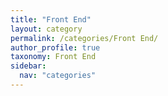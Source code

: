 ```yaml
---
title: "Front End"
layout: category
permalink: /categories/Front End/
author_profile: true
taxonomy: Front End
sidebar:
  nav: "categories"
---
```

